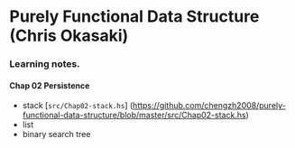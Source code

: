 # Purely Functional Data Structure (Chris Okasaki)

### Learning notes.

#### Chap 02 Persistence 
* stack [`src/Chap02-stack.hs`] (https://github.com/chengzh2008/purely-functional-data-structure/blob/master/src/Chap02-stack.hs)
* list
* binary search tree


